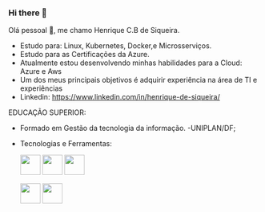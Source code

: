 ### Hi there 👋

Olá pessoal 👋, me chamo Henrique C.B de Siqueira.

- Estudo para: Linux, Kubernetes, Docker,e  Microsserviços.
- Estudo para as Certificações da Azure.
- Atualmente estou desenvolvendo minhas habilidades para a Cloud: Azure e Aws
- Um dos meus principais objetivos é adquirir experiência na área de TI e experiências
- Linkedin: https://www.linkedin.com/in/henrique-de-siqueira/

EDUCAÇÃO SUPERIOR: 
- Formado em Gestão da tecnologia da informação. -UNIPLAN/DF;

- Tecnologias e Ferramentas:

    <img src="https://cdn.jsdelivr.net/gh/devicons/devicon/icons/java/java-original.svg" width="40" height="40"/> <img src="https://cdn.jsdelivr.net/gh/devicons/devicon/icons/linux/linux-original.svg" width="40" height="40"/>                                       <img src="https://cdn.jsdelivr.net/gh/devicons/devicon/icons/azure/azure-original.svg" width="40" heght="40"/>  
           
     <img src="https://cdn.jsdelivr.net/gh/devicons/devicon/icons/apache/apache-original.svg" width="40" height="40"/>    
     <img src="https://cdn.jsdelivr.net/gh/devicons/devicon/icons/docker/docker-original.svg" width="40" height="40"/>
          
         
          
            
          
          
  
           
          
          
